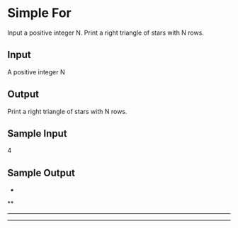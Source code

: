 # Simple For

Input a positive integer N. Print a right triangle of stars with N rows.


## Input
A positive integer N

## Output
Print a right triangle of stars with N rows.

## Sample Input
4

## Sample Output
*
**
***
****


